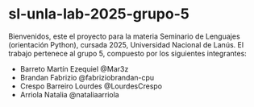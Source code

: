 # sl-unla-lab-2025-grupo-5

Bienvenidos, este el proyecto para la materia Seminario de Lenguajes (orientación Python), cursada 2025, Universidad Nacional de Lanús.
El trabajo pertenece al grupo 5, compuesto por los siguientes integrantes:
- Barreto Martín Ezequiel       @Mar3z
- Brandan Fabrizio              @fabriziobrandan-cpu
- Crespo Barreiro Lourdes       @LourdesCrespo
- Arriola Natalia               @nataliaarriola



